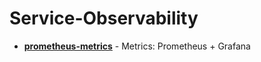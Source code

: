 # Service-Observability

- **[prometheus-metrics](./prometheus-metrics/)** - Metrics: Prometheus + Grafana